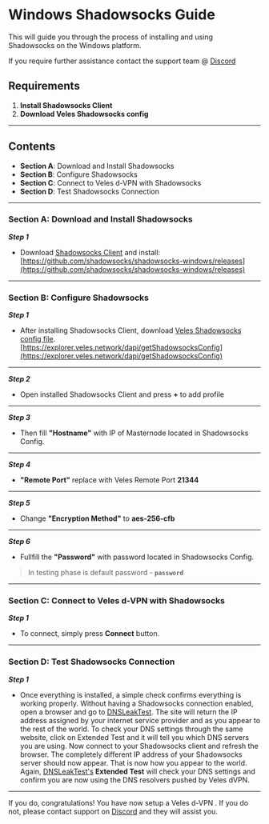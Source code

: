 
# Windows Shadowsocks Guide 
This will guide you through the process of installing and using Shadowsocks on the Windows platform.  

If you require further assistance contact the support team @ [Discord](https://discord.gg/P528fGg)

## Requirements
1) **Install Shadowsocks Client**  
2) **Download Veles Shadowsocks config**  
***

## Contents
* **Section A**: Download and Install Shadowsocks
* **Section B**: Configure Shadowsocks
* **Section C**: Connect to Veles d-VPN with Shadowsocks
* **Section D**: Test Shadowsocks Connection
***

### Section A: Download and Install Shadowsocks

***Step 1***
* Download [Shadowsocks Client](https://github.com/shadowsocks/shadowsocks-windows/releases) and install:
[https://github.com/shadowsocks/shadowsocks-windows/releases](https://github.com/shadowsocks/shadowsocks-windows/releases)

***

### Section B: Configure Shadowsocks 

***Step 1***
* After installing Shadowsocks Client, download [Veles Shadowsocks config file](https://explorer.veles.network/dapi/getShadowsocksConfig).  
[https://explorer.veles.network/dapi/getShadowsocksConfig](https://explorer.veles.network/dapi/getShadowsocksConfig)

***

***Step 2***
* Open installed Shadowsocks Client and press **+** to add profile  

***

***Step 3***
* Then fill **"Hostname"** with IP of Masternode located in Shadowsocks Config.

***

***Step 4***
* **"Remote Port"** replace with Veles Remote Port **21344**

***

***Step 5***
* Change **"Encryption Method"** to **aes-256-cfb**

***

***Step 6***
* Fullfill the **"Password"** with password located in Shadowsocks Config.  

> In testing phase is default password - **`password`**  

***

### Section C: Connect to Veles d-VPN with Shadowsocks 

***Step 1***
* To connect, simply press **Connect** button. 

***

### Section D: Test Shadowsocks Connection

***Step 1***
* Once everything is installed, a simple check confirms everything is working properly. Without having a Shadowsocks connection enabled, open a browser and go to [DNSLeakTest](https://www.dnsleaktest.com/).
The site will return the IP address assigned by your internet service provider and as you appear to the rest of the world. To check your DNS settings through the same website, click on Extended Test and it will tell you which DNS servers you are using.
Now connect to your Shadowsocks client and refresh the browser. The completely different IP address of your Shadowsocks  server should now appear. That is now how you appear to the world. Again, [DNSLeakTest's](https://www.dnsleaktest.com/) **Extended Test** will check your DNS settings and confirm you are now using the DNS resolvers pushed by Veles dVPN.

***

If you do, congratulations! You have now setup a Veles d-VPN . If you do not, please contact support on [Discord](https://discord.gg/P528fGg) and they will assist you.  

